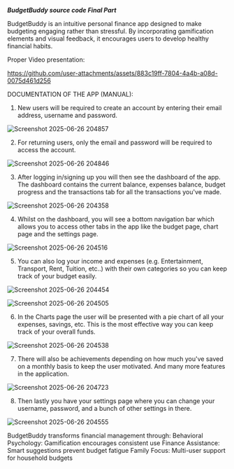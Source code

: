 ***BudgetBuddy source code Final Part***

BudgetBuddy is an intuitive personal finance app designed to make budgeting 
engaging rather than stressful. By incorporating gamification elements and visual 
feedback, it encourages users to develop healthy financial habits. 

Proper Video presentation:

https://github.com/user-attachments/assets/883c19ff-7804-4a4b-a08d-0075d461d256



DOCUMENTATION OF THE APP (MANUAL):
1. New users will be required to create an account by entering their email address, username and password.

![Screenshot 2025-06-26 204857](https://github.com/user-attachments/assets/8e8089c5-315e-4998-a48c-8016bc240e79)

2. For returning users, only the email and password will be required to access the account.

![Screenshot 2025-06-26 204846](https://github.com/user-attachments/assets/8719be6c-0fab-4797-b6fd-4b6dfb726f02)

3. After logging in/signing up you will then see the dashboard of the app. The dashboard contains the current balance, expenses balance, budget progress
and the transactions tab for all the transactions you've made.

![Screenshot 2025-06-26 204358](https://github.com/user-attachments/assets/fa046011-e957-4726-9345-5e539254de88)

4. Whilst on the dashboard, you will see a bottom navigation bar which allows you to access other tabs in the app like the budget page, chart page and the settings page.

![Screenshot 2025-06-26 204516](https://github.com/user-attachments/assets/339707f7-525d-4be6-8e64-32299e11db73)

5. You can also log your income and expenses (e.g. Entertainment, Transport, Rent, Tuition, etc..) with their own categories so you can keep track of your budget easily.

![Screenshot 2025-06-26 204454](https://github.com/user-attachments/assets/c473ef26-4fca-4032-a86a-f71cb773ca1c)

![Screenshot 2025-06-26 204505](https://github.com/user-attachments/assets/667e2a91-ab47-44c1-99d7-a424677c35e8)

6. In the Charts page the user will be presented with a pie chart of all your expenses, savings, etc. This is the most effective way you can keep track of your overall funds.

![Screenshot 2025-06-26 204538](https://github.com/user-attachments/assets/0b2ad31a-b987-42e0-901a-f8f733ddcc82)

7. There will also be achievements depending on how much you've saved on a monthly basis to keep the user motivated. And many more features in the application.

![Screenshot 2025-06-26 204723](https://github.com/user-attachments/assets/c97e337e-e08d-4140-bf14-6cf473a58b26)

8. Then lastly you have your settings page where you can change your username, password, and a bunch of other settings in there.

![Screenshot 2025-06-26 204555](https://github.com/user-attachments/assets/12bb628b-2979-461a-875a-f95c924ad2d7)


BudgetBuddy transforms financial management through: 
Behavioral Psychology: Gamification encourages consistent use 
Finance Assistance: Smart suggestions prevent budget fatigue 
Family Focus: Multi-user support for household budgets
